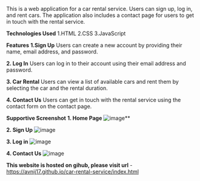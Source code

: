 This is a web application for a car rental service. Users can sign up, log in, and rent cars. The application also includes a contact page for users to get in touch with the rental service.

**Technologies Used**
1.HTML
2.CSS
3.JavaScript

**Features**
**1.Sign Up**
Users can create a new account by providing their name, email address, and password.

**2. Log In**
Users can log in to their account using their email address and password.

**3. Car Rental**
Users can view a list of available cars and rent them by selecting the car and the rental duration.

**4. Contact Us**
Users can get in touch with the rental service using the contact form on the contact page.

**Supportive Screenshot**
**1. Home Page**
![image](https://github.com/AVNIJ17/car-rental-service/assets/113444922/e5e9acec-10a9-45b7-a30e-fe57debabd5b)**

**2. Sign Up**
![image](https://github.com/AVNIJ17/car-rental-service/assets/113444922/1ee10cdc-8d8b-427c-a12c-95ecabdc0874)

**3. Log in**
![image](https://github.com/AVNIJ17/car-rental-service/assets/113444922/3afda6dd-88ec-416f-9c95-44b094f111d4)

**4. Contact Us**
![image](https://github.com/AVNIJ17/car-rental-service/assets/113444922/0bb32345-b88a-41bb-a24e-820ee6c65a38)

**This website is hosted on gihub, please visit url** - https://avnij17.github.io/car-rental-service/index.html


